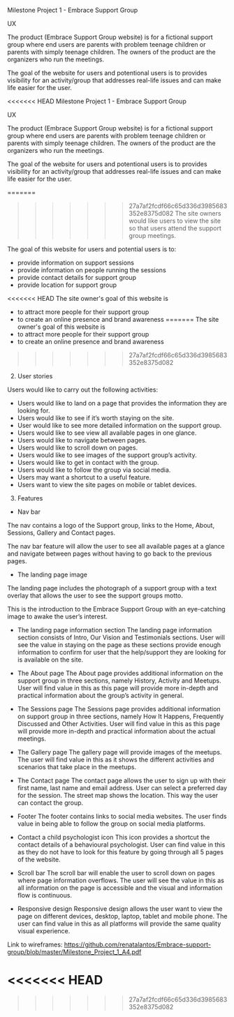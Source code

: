 Milestone Project 1 - Embrace Support Group

UX

The product (Embrace Support Group website) is for a fictional support group where end users are parents with problem teenage children or parents with simply teenage children. 
The owners of the product are the organizers who run the meetings. 

The goal of the website for users and potentional users is to provides visibility for an activity/group that addresses real-life issues and can make life easier for the user.

<<<<<<< HEAD
Milestone Project 1 - Embrace Support Group

UX

The product (Embrace Support Group website) is for a fictional support group where end users are parents with problem teenage children or parents with simply teenage children. The owners of the product are the organizers who run the meetings.

The goal of the website for users and potentional users is to provides visibility for an activity/group that addresses real-life issues and can make life easier for the user.

=======
>>>>>>> 27a7af2fcdf66c65d336d3985683352e8375d082
The site owners would like users to view the site so that users attend the support group meetings.

The goal of this website for users and potential users is to:

- provide information on support sessions
- provide information on people running the sessions
- provide contact details for support group
- provide location for support group

<<<<<<< HEAD
The site owner's goal of this website is

- to attract more people for their support group
- to create an online presence and brand awareness
=======
The site owner's goal of this website is 
- to attract more people for their support group
- to create an online presence and brand awareness


>>>>>>> 27a7af2fcdf66c65d336d3985683352e8375d082


2.	User stories


Users would like to carry out the following activities:
-	Users would like to land on a page that provides the information they are looking for. 
-	Users would like to see if it’s worth staying on the site.
-	User would like to see more detailed information on the support group.
-	Users would like to see view all available pages in one glance.
-	Users would like to navigate between pages.
-	Users would like to scroll down on pages.
-	Users would like to see images of the support group’s activity.
-	Users would like to get in contact with the group. 
-	Users would like to follow the group via social media. 
-	Users may want a shortcut to a useful feature.
-	Users want to view the site pages on mobile or tablet devices.

3.	Features

-	Nav bar

The nav contains a logo of the Support group, links to the Home, About, Sessions, Gallery and Contact pages. 

The nav bar feature will allow the user to see all available pages at a glance and navigate between pages without having to go back to the previous pages. 


-	The landing page image

The landing page includes the photograph of a support group with a text overlay that allows the user to see the support groups motto.  

This is the introduction to the Embrace Support Group with an eye-catching image to awake the user’s interest. 


-	The landing page information section
The landing page information section consists of Intro, Our Vision and Testimonials sections. User will see the value in staying on the page as these sections provide enough information to confirm for user that the help/support they are looking for is available on the site.

-	The About page
The About page provides additional information on the support group in three sections, namely History, Activity and Meetups. 
User will find value in this as this page will provide more in-depth and practical information about the group’s activity in general.

-	The Sessions page
The Sessions page provides additional information on support group in three sections, namely How It Happens,  Frequently Discussed and Other Activities. 
User will find value in this as this page will provide more in-depth and practical information about the actual meetings.

-	The Gallery page
The gallery page will provide images of the meetups. 
The user will find value in this as it shows the different activities and scenarios that take place in the meetups. 

-	The Contact page
The contact page allows the user to sign up with their first name, last name and email address.  User can select a preferred day for the session. The street map shows the location.
This way the user can contact the group.

-	Footer 
The footer contains links to social media websites.
The user finds value in being able to follow the group on social media platforms.

-	Contact a child psychologist icon
This icon provides a shortcut the contact details of a behavioural psychologist.
User can find value in this as they do not have to look for this feature by going through all 5 pages of the website.





-	Scroll bar
The scroll bar will enable the user to scroll down on pages where page information overflows.
The user will see the value in this as all information on the page is accessible and the visual and information flow is continuous. 

-	Responsive design
Responsive design allows the user want to view the page on different devices, desktop, laptop, tablet and mobile phone. 
The user can find value in this as all platforms will provide the same quality visual experience. 

Link to wireframes: https://github.com/renatalantos/Embrace-support-group/blob/master/Milestone_Project_1_A4.pdf

<<<<<<< HEAD
=======

>>>>>>> 27a7af2fcdf66c65d336d3985683352e8375d082

